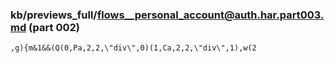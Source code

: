### kb/previews_full/flows__personal_account@auth.har.part003.md (part 002)

```md
,g){m&1&&(Q(0,Pa,2,2,\"div\",0)(1,Ca,2,2,\"div\",1),w(2
```

```
